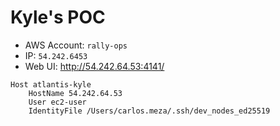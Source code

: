 # Kyle's POC
* AWS Account: `rally-ops`
* IP: `54.242.6453`
* Web UI: http://54.242.64.53:4141/
```
Host atlantis-kyle
	HostName 54.242.64.53
	User ec2-user
	IdentityFile /Users/carlos.meza/.ssh/dev_nodes_ed25519
```
<!--stackedit_data:
eyJoaXN0b3J5IjpbLTUyMDA0OTYwOF19
-->